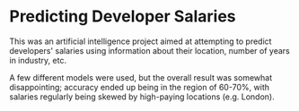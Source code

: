# Predicting Developer Salaries

This was an artificial intelligence project aimed at attempting to predict developers' salaries using information about their location, number of years in industry, etc.

A few different models were used, but the overall result was somewhat disappointing; accuracy ended up being in the region of 60-70%, with salaries regularly being skewed by high-paying locations (e.g. London).
